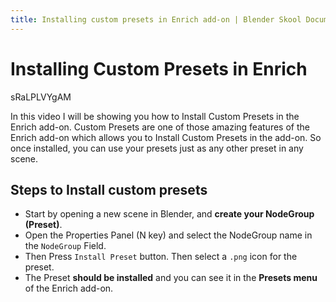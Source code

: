 ```yaml
---
title: Installing custom presets in Enrich add-on | Blender Skool Documentation
---
```


# Installing Custom Presets in Enrich

<youtube>
	sRaLPLVYgAM
</youtube>

In this video I will be showing you how to Install Custom Presets in the Enrich add-on. Custom Presets are one of those amazing features of the Enrich add-on which allows you to Install Custom Presets in the add-on. So once installed, you can use your presets just as any other preset in any scene.

## Steps to Install custom presets

- Start by opening a new scene in Blender, and **create your NodeGroup (Preset)**.
- Open the Properties Panel (N key) and select the NodeGroup name in the `NodeGroup` Field.
- Then Press `Install Preset` button. Then select a `.png` icon for the preset.
- The Preset **should be installed** and you can see it in the **Presets menu** of the Enrich add-on.